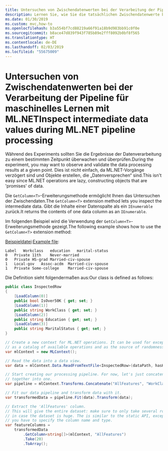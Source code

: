 ```yaml
---
title: Untersuchen von Zwischendatenwerten bei der Verarbeitung der Pipeline für maschinelles Lernen mit ML.NET
description: Lernen Sie, wie Sie die tatsächlichen Zwischendatenwerte bei der Verarbeitung der Pipeline für maschinelles Lernen mit ML.NET untersuchen können.
ms.date: 01/30/2019
ms.custom: mvc,how-to
ms.openlocfilehash: b3a554bf7cd88219a66f91a18b9d983bb91c0f0e
ms.sourcegitcommit: b8ace47d839f943f785b89e2fff8092b0bf8f565
ms.translationtype: HT
ms.contentlocale: de-DE
ms.lasthandoff: 02/03/2019
ms.locfileid: "55675009"
---
```

# <a name="inspect-intermediate-data-values-during-mlnet-pipeline-processing"></a><span data-ttu-id="10f59-103">Untersuchen von Zwischendatenwerten bei der Verarbeitung der Pipeline für maschinelles Lernen mit ML.NET</span><span class="sxs-lookup"><span data-stu-id="10f59-103">Inspect intermediate data values during ML.NET pipeline processing</span></span>

<span data-ttu-id="10f59-104">Während des Experiments sollten Sie die Ergebnisse der Datenverarbeitung zu einem bestimmten Zeitpunkt überwachen und überprüfen.</span><span class="sxs-lookup"><span data-stu-id="10f59-104">During the experiment, you may want to observe and validate the data processing results at a given point.</span></span> <span data-ttu-id="10f59-105">Dies ist nicht einfach, da ML.NET-Vorgänge verzögert sind und Objekte erstellen, die „Datenversprechen“ sind.</span><span class="sxs-lookup"><span data-stu-id="10f59-105">This isn't easy since ML.NET operations are lazy, constructing objects that are 'promises' of data.</span></span>

<span data-ttu-id="10f59-106">Die `GetColumn<T>`-Erweiterungsmethode ermöglicht Ihnen das Untersuchen der Zwischendaten.</span><span class="sxs-lookup"><span data-stu-id="10f59-106">The `GetColumn<T>` extension method lets you inspect the intermediate data.</span></span> <span data-ttu-id="10f59-107">Gibt die Inhalte einer Datenspalte als ein `IEnumerable` zurück.</span><span class="sxs-lookup"><span data-stu-id="10f59-107">It returns the contents of one data column as an `IEnumerable`.</span></span>

<span data-ttu-id="10f59-108">Im folgenden Beispiel wird die Verwendung der `GetColumn<T>`-Erweiterungsmethode gezeigt.</span><span class="sxs-lookup"><span data-stu-id="10f59-108">The following example shows how to use the `GetColumn<T>` extension method:</span></span>

<span data-ttu-id="10f59-109">[Beispieldatei](https://github.com/dotnet/machinelearning/tree/master/test/data/adult.tiny.with-schema.txt):</span><span class="sxs-lookup"><span data-stu-id="10f59-109">[Example file](https://github.com/dotnet/machinelearning/tree/master/test/data/adult.tiny.with-schema.txt):</span></span>
```
Label   Workclass   education   marital-status
0   Private 11th    Never-married
0   Private HS-grad Married-civ-spouse
1   Local-gov   Assoc-acdm  Married-civ-spouse
1   Private Some-college    Married-civ-spouse

```

<span data-ttu-id="10f59-110">Die Definition sieht folgendermaßen aus:</span><span class="sxs-lookup"><span data-stu-id="10f59-110">Our class is defined as follows:</span></span>

```csharp
public class InspectedRow
{
    [LoadColumn(0)]
    public bool IsOver50K { get; set; }
    [LoadColumn(1)]
    public string WorkClass { get; set; }
    [LoadColumn(2)]
    public string Education { get; set; }
    [LoadColumn(3)]
    public string MaritalStatus { get; set; }
}
```

```csharp
// Create a new context for ML.NET operations. It can be used for exception tracking and logging, 
// as a catalog of available operations and as the source of randomness.
var mlContext = new MLContext();

// Read the data into a data view.
var data = mlContext.Data.ReadFromTextFile<InspectedRow>(dataPath, hasHeader: true);

// Start creating our processing pipeline. For now, let's just concatenate all the text columns
// together into one.
var pipeline = mlContext.Transforms.Concatenate("AllFeatures", "WorkClass", "Education", "MaritalStatus");

// Fit our data pipeline and transform data with it.
var transformedData = pipeline.Fit(data).Transform(data);

// Extract the 'AllFeatures' column.
// This will give the entire dataset: make sure to only take several row
// in case the dataset is huge. The is similar to the static API, except
// you have to specify the column name and type.
var featureColumns =
    transformedData
        .GetColumn<string[]>(mlContext, "AllFeatures")
        .Take(20)
        .ToArray();
```
